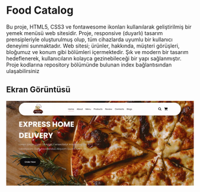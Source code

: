 <h1> Food Catalog </h1>

Bu proje, HTML5, CSS3 ve fontawesome ikonları kullanılarak geliştirilmiş bir yemek menüsü web sitesidir. Proje, responsive (duyarlı) tasarım prensipleriyle oluşturulmuş olup, tüm cihazlarda uyumlu bir kullanıcı deneyimi sunmaktadır. Web sitesi; ürünler, hakkında, müşteri görüşleri, bloğumuz ve konum gibi bölümleri içermektedir. Şık ve modern bir tasarım hedeflenerek, kullanıcıların kolayca gezinebileceği bir yapı sağlanmıştır. Proje kodlarına repository bölümünde bulunan index bağlantısından ulaşabilirsiniz

<h2> Ekran Görüntüsü </h2>

![](Ekran.gif)
